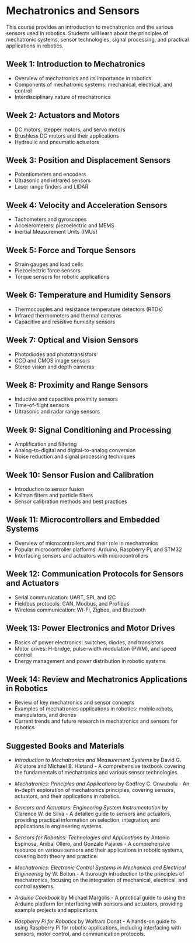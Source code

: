 # Mechatronics and Sensors

This course provides an introduction to mechatronics and the various
sensors used in robotics. Students will learn about the principles of
mechatronic systems, sensor technologies, signal processing, and
practical applications in robotics.

## Week 1: Introduction to Mechatronics

*    Overview of mechatronics and its importance in robotics
*    Components of mechatronic systems: mechanical, electrical, and control
*    Interdisciplinary nature of mechatronics

## Week 2: Actuators and Motors

*    DC motors, stepper motors, and servo motors
*    Brushless DC motors and their applications
*    Hydraulic and pneumatic actuators

## Week 3: Position and Displacement Sensors

*    Potentiometers and encoders
*    Ultrasonic and infrared sensors
*    Laser range finders and LIDAR

## Week 4: Velocity and Acceleration Sensors

*    Tachometers and gyroscopes
*    Accelerometers: piezoelectric and MEMS
*    Inertial Measurement Units (IMUs)

## Week 5: Force and Torque Sensors

*    Strain gauges and load cells
*    Piezoelectric force sensors
*    Torque sensors for robotic applications

## Week 6: Temperature and Humidity Sensors

*    Thermocouples and resistance temperature detectors (RTDs)
*    Infrared thermometers and thermal cameras
*    Capacitive and resistive humidity sensors

## Week 7: Optical and Vision Sensors

*    Photodiodes and phototransistors
*    CCD and CMOS image sensors
*    Stereo vision and depth cameras

## Week 8: Proximity and Range Sensors

*    Inductive and capacitive proximity sensors
*    Time-of-flight sensors
*    Ultrasonic and radar range sensors

## Week 9: Signal Conditioning and Processing

*    Amplification and filtering
*    Analog-to-digital and digital-to-analog conversion
*    Noise reduction and signal processing techniques

## Week 10: Sensor Fusion and Calibration

*    Introduction to sensor fusion
*    Kalman filters and particle filters
*    Sensor calibration methods and best practices

## Week 11: Microcontrollers and Embedded Systems

*    Overview of microcontrollers and their role in mechatronics
*    Popular microcontroller platforms: Arduino, Raspberry Pi, and STM32
*    Interfacing sensors and actuators with microcontrollers

## Week 12: Communication Protocols for Sensors and Actuators

*    Serial communication: UART, SPI, and I2C
*    Fieldbus protocols: CAN, Modbus, and Profibus
*    Wireless communication: Wi-Fi, Zigbee, and Bluetooth

## Week 13: Power Electronics and Motor Drives

*    Basics of power electronics: switches, diodes, and transistors
*    Motor drives: H-bridge, pulse-width modulation (PWM), and speed control
*    Energy management and power distribution in robotic systems

## Week 14: Review and Mechatronics Applications in Robotics

*    Review of key mechatronics and sensor concepts
*    Examples of mechatronics applications in robotics: mobile robots, manipulators, and drones
*    Current trends and future research in mechatronics and sensors for robotics

## Suggested Books and Materials

*    _Introduction to Mechatronics and Measurement Systems_ by David
     G. Alciatore and Michael B. Histand - A comprehensive textbook
     covering the fundamentals of mechatronics and various sensor
     technologies.

*    _Mechatronics: Principles and Applications_ by Godfrey
     C. Onwubolu - An in-depth exploration of mechatronics principles,
     covering sensors, actuators, and their applications in robotics.

*    _Sensors and Actuators: Engineering System Instrumentation_ by
     Clarence W. de Silva - A detailed guide to sensors and actuators,
     providing practical information on selection, integration, and
     applications in engineering systems.

*    _Sensors for Robotics: Technologies and Applications_ by Antonio
     Espinosa, Aníbal Ollero, and Gonzalo Pajares - A comprehensive
     resource on various sensors and their applications in robotic
     systems, covering both theory and practice.

*    _Mechatronics: Electronic Control Systems in Mechanical and
     Electrical Engineering_ by W. Bolton - A thorough introduction to
     the principles of mechatronics, focusing on the integration of
     mechanical, electrical, and control systems.

*    _Arduino Cookbook_ by Michael Margolis - A practical guide to
     using the Arduino platform for interfacing with sensors and
     actuators, providing example projects and applications.

*    _Raspberry Pi for Robotics_ by Wolfram Donat - A hands-on guide
     to using Raspberry Pi for robotic applications, including
     interfacing with sensors, motor control, and communication
     protocols.
